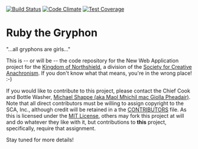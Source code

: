 [![Build
Status](https://snap-ci.com/mshappe/ruby-the-gryphon/branch/master/build_image)](https://snap-ci.com/mshappe/ruby-the-gryphon/branch/master) [![Code Climate](https://codeclimate.com/github/mshappe/ruby-the-gryphon/badges/gpa.svg)](https://codeclimate.com/github/mshappe/ruby-the-gryphon) [![Test Coverage](https://codeclimate.com/github/mshappe/ruby-the-gryphon/badges/coverage.svg)](https://codeclimate.com/github/mshappe/ruby-the-gryphon)

# Ruby the Gryphon

"...all gryphons are girls..."

This is -- or will be -- the code repository for the New Web Application project
for the [Kingdom of Northshield](http://northshield.org), a division of the
[Society for Creative Anachronism](http://sca.org). If you don't know what that
means, you're in the wrong place! :-)

If you would like to contribute to this project, please contact the Chief Cook
and Bottle Washer, [Michael Shappe (aka Maol Mhichil mac Giolla Pheadair)](mailto:sith-herald@melm.org).
Note that all direct contributors must be willing to assign copyright to the SCA, Inc.,
although credit will be retained in a the [CONTRIBUTORS](CONTRIBUTORS) file.
As this is licensed under the [MIT License](LICENSE), others may fork this project at will and
do whatever they like with it, but contributions to **this** project, specifically,
require that assignment.

Stay tuned for more details!
